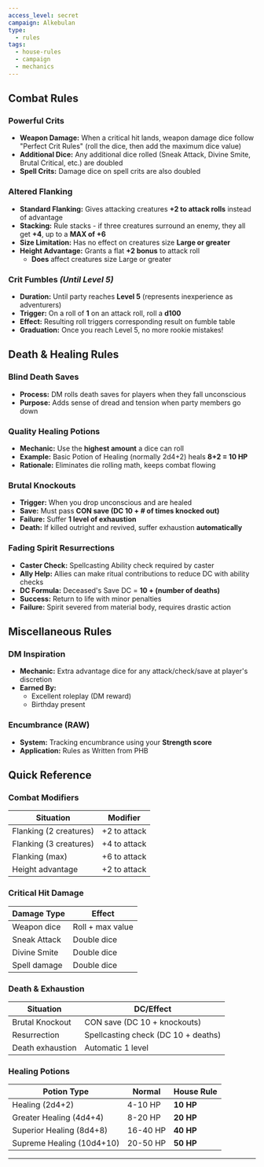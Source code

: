 ```yaml
---
access_level: secret
campaign: Alkebulan
type:
  - rules
tags:
  - house-rules
  - campaign
  - mechanics
---
```

## Combat Rules

### Powerful Crits

- **Weapon Damage:** When a critical hit lands, weapon damage dice follow "Perfect Crit Rules" (roll the dice, then add the maximum dice value)
- **Additional Dice:** Any additional dice rolled (Sneak Attack, Divine Smite, Brutal Critical, etc.) are doubled
- **Spell Crits:** Damage dice on spell crits are also doubled

### Altered Flanking

- **Standard Flanking:** Gives attacking creatures **+2 to attack rolls** instead of advantage
- **Stacking:** Rule stacks - if three creatures surround an enemy, they all get **+4**, up to a **MAX of +6**
- **Size Limitation:** Has no effect on creatures size **Large or greater**
- **Height Advantage:** Grants a flat **+2 bonus** to attack roll
    - **Does** affect creatures size Large or greater

### Crit Fumbles _(Until Level 5)_

- **Duration:** Until party reaches **Level 5** (represents inexperience as adventurers)
- **Trigger:** On a roll of **1** on an attack roll, roll a **d100**
- **Effect:** Resulting roll triggers corresponding result on fumble table
- **Graduation:** Once you reach Level 5, no more rookie mistakes!

## Death & Healing Rules

### Blind Death Saves

- **Process:** DM rolls death saves for players when they fall unconscious
- **Purpose:** Adds sense of dread and tension when party members go down

### Quality Healing Potions

- **Mechanic:** Use the **highest amount** a dice can roll
- **Example:** Basic Potion of Healing (normally 2d4+2) heals **8+2 = 10 HP**
- **Rationale:** Eliminates die rolling math, keeps combat flowing

### Brutal Knockouts

- **Trigger:** When you drop unconscious and are healed
- **Save:** Must pass **CON save (DC 10 + # of times knocked out)**
- **Failure:** Suffer **1 level of exhaustion**
- **Death:** If killed outright and revived, suffer exhaustion **automatically**

### Fading Spirit Resurrections

- **Caster Check:** Spellcasting Ability check required by caster
- **Ally Help:** Allies can make ritual contributions to reduce DC with ability checks
- **DC Formula:** Deceased's Save DC = **10 + (number of deaths)**
- **Success:** Return to life with minor penalties
- **Failure:** Spirit severed from material body, requires drastic action

## Miscellaneous Rules

### DM Inspiration

- **Mechanic:** Extra advantage dice for any attack/check/save at player's discretion
- **Earned By:**
    - Excellent roleplay (DM reward)
    - Birthday present

### Encumbrance (RAW)

- **System:** Tracking encumbrance using your **Strength score**
- **Application:** Rules as Written from PHB

## Quick Reference

### Combat Modifiers

|Situation|Modifier|
|---|---|
|Flanking (2 creatures)|+2 to attack|
|Flanking (3 creatures)|+4 to attack|
|Flanking (max)|+6 to attack|
|Height advantage|+2 to attack|

### Critical Hit Damage

|Damage Type|Effect|
|---|---|
|Weapon dice|Roll + max value|
|Sneak Attack|Double dice|
|Divine Smite|Double dice|
|Spell damage|Double dice|

### Death & Exhaustion

|Situation|DC/Effect|
|---|---|
|Brutal Knockout|CON save (DC 10 + knockouts)|
|Resurrection|Spellcasting check (DC 10 + deaths)|
|Death exhaustion|Automatic 1 level|

### Healing Potions

|Potion Type|Normal|House Rule|
|---|---|---|
|Healing (2d4+2)|4-10 HP|**10 HP**|
|Greater Healing (4d4+4)|8-20 HP|**20 HP**|
|Superior Healing (8d4+8)|16-40 HP|**40 HP**|
|Supreme Healing (10d4+10)|20-50 HP|**50 HP**|

---
